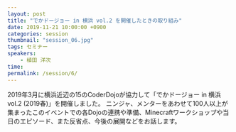 ```yaml
---
layout: post
title: "でかドージョー in 横浜 vol.2 を開催したときの取り組み"
date: 2019-11-21 10:00:00 +0900
categories: session
thumbnail: "session_06.jpg"
tags: セミナー
speakers:
    - 植田 洋次
time:
permalink: /session/6/
---
```


2019年3月に横浜近辺の15のCoderDojoが協力して「でかドージョー in 横浜 vol.2 (2019春)」を開催しました。 ニンジャ、メンターをあわせて100人以上が集まったこのイベントでの各Dojoの連携や準備、Minecraftワークショップや当日のエピソード、また反省点、今後の展開などをお話します。
